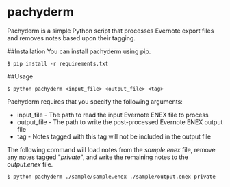 pachyderm
===
Pachyderm is a simple Python script that processes Evernote export files and removes notes based upon their tagging.

##Installation
You can install pachyderm using pip.

    $ pip install -r requirements.txt

##Usage

    $ python pachyderm <input_file> <output_file> <tag>
    
Pachyderm requires that you specify the following arguments:

* input_file - The path to read the input Evernote ENEX file to process
* output_file - The path to write the post-processed Evernote ENEX output file
* tag - Notes tagged with this tag will not be included in the output file

The following command will load notes from the *sample.enex* file, remove any notes tagged "*private*", and write the remaining notes to the *output.enex* file.

    $ python pachyderm ./sample/sample.enex ./sample/output.enex private
